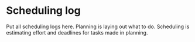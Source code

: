 ﻿# Scheduling log
Put all scheduling logs here. Planning is laying out what to do. Scheduling is estimating effort and deadlines
for tasks made in planning.